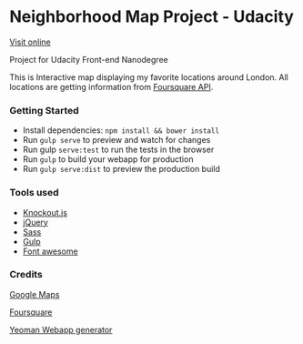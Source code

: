 # Neighborhood Map Project - Udacity

[Visit online](http://pe1te3son.github.io/neighborhood-map/)

Project for Udacity Front-end Nanodegree

This is Interactive map displaying my favorite locations around London. All locations are getting information from [Foursquare API](https://foursquare.com).

### Getting Started

*   Install dependencies: `npm install && bower install`
*   Run `gulp serve` to preview and watch for changes
*   Run gulp `serve:test` to run the tests in the browser
*   Run `gulp` to build your webapp for production
*   Run `gulp serve:dist` to preview the production build

### Tools used
* [Knockout.js](http://knockoutjs.com/)
* [jQuery](https://jquery.com/)
* [Sass](http://sass-lang.com/)
* [Gulp](http://gulpjs.com/)
* [Font awesome](https://fortawesome.github.io/Font-Awesome/)

### Credits

[Google Maps](https://www.google.co.uk/maps)

[Foursquare](https://foursquare.com)

[Yeoman Webapp generator](https://github.com/yeoman/generator-webapp)
